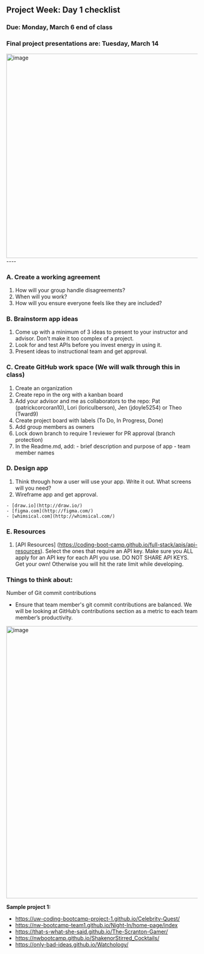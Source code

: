 ## Project Week: Day 1 checklist
### Due: Monday, March 6 end of class
### Final project presentations are: Tuesday, March 14

<img width="538" alt="image" src="https://user-images.githubusercontent.com/8315971/178980729-29b8b05d-eea3-44b6-9f35-f8283df4a962.png">
----

### A. Create a working agreement

  1. How will your group handle disagreements?
  2. When will you work?
  3. How will you ensure everyone feels like they are included?

### B. Brainstorm app ideas

  1. Come up with a minimum of 3 ideas to present to your instructor and advisor. Don't make it too complex of a project.
  2. Look for and test APIs before you invest energy in using it.
  3. Present ideas to instructional team and get approval.

### C. Create GitHub work space (We will walk through this in class)

  1. Create an organization
  2. Create repo in the org with a kanban board
  3. Add your advisor and me as collaborators to the repo: Pat (patrickcorcoran10), Lori (loriculberson), Jen (jdoyle5254) or Theo (Tward9)
  4. Create project board with labels (To Do, In Progress, Done)
  5. Add group members as owners
  6. Lock down branch to require 1 reviewer for PR approval (branch protection)
  7. In the Readme.md, add: 
    - brief description and purpose of app
    - team member names

### D. Design app

  1. Think through how a user will use your app. Write it out. What screens will you need?
  2. Wireframe app and get approval.
  
    - [draw.io](http://draw.io/) 
    - [figma.com](http://figma.com/) 
    - [whimsical.com](http://whimsical.com/)

### E. Resources

  1. [API Resources] (https://coding-boot-camp.github.io/full-stack/apis/api-resources). Select the ones that require an API key. Make sure you ALL apply for an API key for each API you use. DO NOT SHARE API KEYS. Get your own! Otherwise you will hit the rate limit while developing.

### Things to think about:
Number of Git commit contributions
- Ensure that team member's git commit contributions are balanced. We will be looking at  GitHub’s contributions section as a metric to each team  member’s productivity.
<img width="717" alt="image" src="https://user-images.githubusercontent.com/8315971/178978214-18934496-cc03-43d8-b58a-b17e8a836099.png">

**Sample project 1:**
- https://uw-coding-bootcamp-project-1.github.io/Celebrity-Quest/
- https://nw-bootcamp-team1.github.io/Night-In/home-page/index
- https://that-s-what-she-said.github.io/The-Scranton-Gamer/
- https://nwbootcamp.github.io/ShakenorStirred_Cocktails/
- https://only-bad-ideas.github.io/Watchology/
